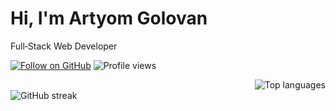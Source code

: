 <div align="left">

# Hi, I'm Artyom Golovan

Full‑Stack Web Developer   

[![Follow on GitHub](https://img.shields.io/github/followers/artgolwebdev?style=for-the-badge&logo=github&label=Follow&color=181717)](https://github.com/artgolwebdev?tab=followers)
![Profile views](https://komarev.com/ghpvc/?username=artgolwebdev&style=for-the-badge&color=blueviolet)
</div>
<div align="right">
  <img src="https://github-readme-stats.vercel.app/api/top-langs/?username=artgolwebdev&layout=compact&theme=tokyonight&hide_border=true" alt="Top languages" />
</div>
<div>
  <img src="https://streak-stats.demolab.com?user=artgolwebdev&theme=tokyonight&hide_border=true" alt="GitHub streak" />
</div>


